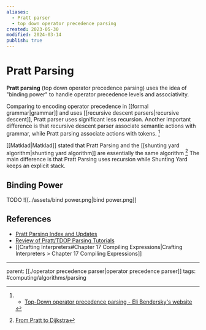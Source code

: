 ```yaml
---
aliases:
  - Pratt parser
  - top down operator precedence parsing
created: 2023-05-30
modified: 2024-03-14
publish: true
---
```


# Pratt Parsing

**Pratt parsing** (top down operator precedence parsing) uses the idea of "binding power" to handle operator precedence levels and associativity.

Comparing to encoding operator precedence in [[formal grammar|grammar]] and uses [[recursive descent parsers|recursive descent]], Pratt parser uses significant less recursion. Another important difference is that recursive descent parser associate semantic actions with grammar, while Pratt parsing associate actions with tokens. [^2]

[[Matklad|Matklad]] stated that Pratt Parsing and the [[shunting yard algorithm|shunting yard algorithm]] are essentially the same algorithm [^1] The main difference is that Pratt Parsing uses recursion while Shunting Yard keeps an explicit stack.

## Binding Power
TODO
![[../assets/bind power.png|bind power.png]]

## References
- [Pratt Parsing Index and Updates](https://www.oilshell.org/blog/2017/03/31.html)
- [Review of Pratt/TDOP Parsing Tutorials](https://www.oilshell.org/blog/2016/11/02.html)
- [[Crafting Interpreters#Chapter 17 Compiling Expressions|Crafting Interpreters > Chapter 17 Compiling Expressions]]

---
parent: [[./operator precedence parser|operator precedence parser]]
tags: #computing/algorithms/parsing


[^1]: [From Pratt to Dijkstra](https://matklad.github.io/2020/04/15/from-pratt-to-dijkstra.html)
[^2]: - [Top-Down operator precedence parsing - Eli Bendersky's website](https://eli.thegreenplace.net/2010/01/02/top-down-operator-precedence-parsing)